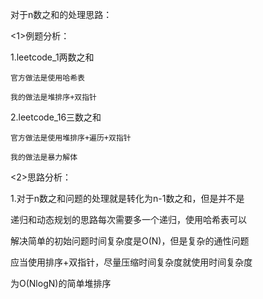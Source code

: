 对于n数之和的处理思路：

<1>例题分析：

1.leetcode_1两数之和

    官方做法是使用哈希表

    我的做法是堆排序+双指针

2.leetcode_16三数之和

    官方做法是使用堆排序+遍历+双指针

    我的做法是暴力解体

<2>思路分析：

1.对于n数之和问题的处理就是转化为n-1数之和，但是并不是

递归和动态规划的思路每次需要多一个递归，使用哈希表可以

解决简单的初始问题时间复杂度是O(N)，但是复杂的通性问题

应当使用排序+双指针，尽量压缩时间复杂度就使用时间复杂度

为O(NlogN)的简单堆排序
    